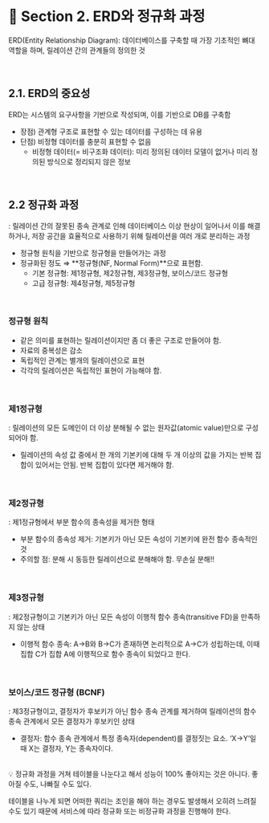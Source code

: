 # 📌 Section 2. ERD와 정규화 과정

ERD(Entity Relationship Diagram): 데이터베이스를 구축할 때 가장 기초적인 뼈대 역할을 하며, 릴레이션 간의 관계들의 정의한 것

<br/>

## 2.1. ERD의 중요성

ERD는 시스템의 요구사항을 기반으로 작성되며, 이를 기반으로 DB를 구축함

- 장점) 관계형 구조로 표현할 수 있는 데이터를 구성하는 데 유용
- 단점) 비정형 데이터를 충분히 표현할 수 없음
    - 비정형 데이터(= 비구조화 데이터): 미리 정의된 데이터 모델이 없거나 미리 정의된 방식으로 정리되지 않은 정보

<br/>

## 2.2 정규화 과정

: 릴레이션 간의 잘못된 종속 관계로 인해 데이터베이스 이상 현상이 일어나서 이를 해결하거나, 저장 공간을 효율적으로 사용하기 위해 릴레이션을 여러 개로 분리하는 과정

- 정규형 원칙을 기반으로 정규형을 만들어가는 과정
- 정규화된 정도 ⇒ **정규형(NF, Normal Form)**으로 표현함.
    - 기본 정규형: 제1정규형, 제2정규형, 제3정규형, 보이스/코드 정규형
    - 고급 정규형: 제4정규형, 제5정규형

<br/>

### 정규형 원칙

- 같은 의미를 표현하는 릴레이션이지만 좀 더 좋은 구조로 만들어야 함.
- 자료의 중복성은 감소
- 독립적인 관계는 별개의 릴레이션으로 표현
- 각각의 릴레이션은 독립적인 표현이 가능해야 함.

<br/>

### 제1정규형

: 릴레이션의 모든 도메인이 더 이상 분해될 수 없는 원자값(atomic value)만으로 구성되어야 함.

- 릴레이션의 속성 값 중에서 한 개의 기본키에 대해 두 개 이상의 값을 가지는 반복 집합이 있어서는 안됨. 반복 집합이 있다면 제거해야 함.

<br/>

### 제2정규형

: 제1정규형에서 부분 함수의 종속성을 제거한 형태

- 부분 함수의 종속성 제거: 기본키가 아닌 모든 속성이 기본키에 완전 함수 종속적인 것
- 주의할 점: 분해 시 동등한 릴레이션으로 분해해야 함. 무손실 분해!!

<br/>

### 제3정규형

: 제2정규형이고 기본키가 아닌 모든 속성이 이행적 함수 종속(transitive FD)을 만족하지 않는 상태

- 이행적 함수 종속: A→B와 B→C가 존재하면 논리적으로 A→C가 성립하는데, 이때 집합 C가 집합 A에 이행적으로 함수 종속이 되었다고 한다.

<br/>

### 보이스/코드 정규형 (BCNF)

: 제3정규형이고, 결정자가 후보키가 아닌 함수 종속 관계를 제거하여 릴레이션의 함수 종속 관계에서 모든 결정자가 후보키인 상태

- 결정자: 함수 종속 관계에서 특정 종속자(dependent)를 결정짓는 요소. ‘X→Y’일 때 X는 결정자, Y는 종속자이다.

<br/>

<aside>
💡 정규화 과정을 거쳐 테이블을 나눈다고 해서 성능이 100% 좋아지는 것은 아니다. 좋아질 수도, 나빠질 수도 있다.

테이블을 나누게 되면 어떠한 쿼리는 조인을 해야 하는 경우도 발생해서 오히려 느려질 수도 있기 때문에 서비스에 따라 정규화 또는 비정규화 과정을 진행해야 한다.

</aside>
